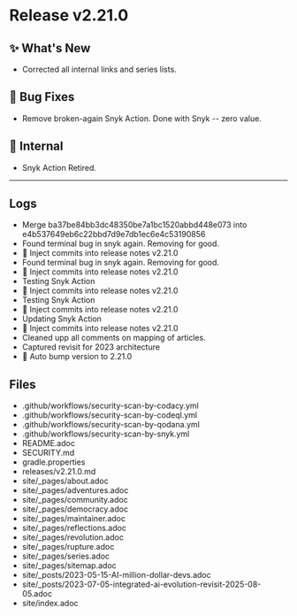 # Release v2.21.0

## ✨ What's New

- Corrected all internal links and series lists.

## 🐛 Bug Fixes

- Remove broken-again Snyk Action. Done with Snyk -- zero value.

## 🔬 Internal

- Snyk Action Retired.

---

## Logs

- Merge ba37be84bb3dc48350be7a1bc1520abbd448e073 into e4b537649eb6c22bbd7d9e7db1ec6e4c53190856
- Found terminal bug in snyk again. Removing for good.
- 📝 Inject commits into release notes v2.21.0
- Found terminal bug in snyk again. Removing for good.
- 📝 Inject commits into release notes v2.21.0
- Testing Snyk Action
- 📝 Inject commits into release notes v2.21.0
- Testing Snyk Action
- 📝 Inject commits into release notes v2.21.0
- Updating Snyk Action
- 📝 Inject commits into release notes v2.21.0
- Cleaned upp all comments on mapping of articles.
- Captured revisit for 2023 architecture
- 🔼 Auto bump version to 2.21.0


## Files

- .github/workflows/security-scan-by-codacy.yml
- .github/workflows/security-scan-by-codeql.yml
- .github/workflows/security-scan-by-qodana.yml
- .github/workflows/security-scan-by-snyk.yml
- README.adoc
- SECURITY.md
- gradle.properties
- releases/v2.21.0.md
- site/_pages/about.adoc
- site/_pages/adventures.adoc
- site/_pages/community.adoc
- site/_pages/democracy.adoc
- site/_pages/maintainer.adoc
- site/_pages/reflections.adoc
- site/_pages/revolution.adoc
- site/_pages/rupture.adoc
- site/_pages/series.adoc
- site/_pages/sitemap.adoc
- site/_posts/2023-05-15-AI-million-dollar-devs.adoc
- site/_posts/2023-07-05-integrated-ai-evolution-revisit-2025-08-05.adoc
- site/index.adoc

